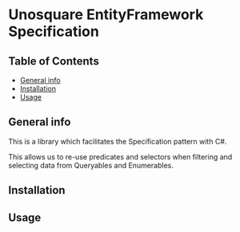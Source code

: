 # Unosquare EntityFramework Specification

## Table of Contents

- [General info](#general-info)
- [Installation](#Installation)
- [Usage](#Usage)

## General info

This is a library which facilitates the Specification pattern with C#.

This allows us to re-use predicates and selectors when filtering and selecting data from Queryables and Enumerables.

## Installation

## Usage


